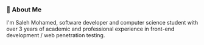 ### 🚀 About Me

I'm Saleh Mohamed, software developer and computer science student with over 3 years of academic and professional experience in front-end development / web penetration testing.

<meta name="google-site-verification" content="P2cvvwCAaVdA5zSPOhfxPTxLgJ7AQljlDw6AqEpU9Zw" />
